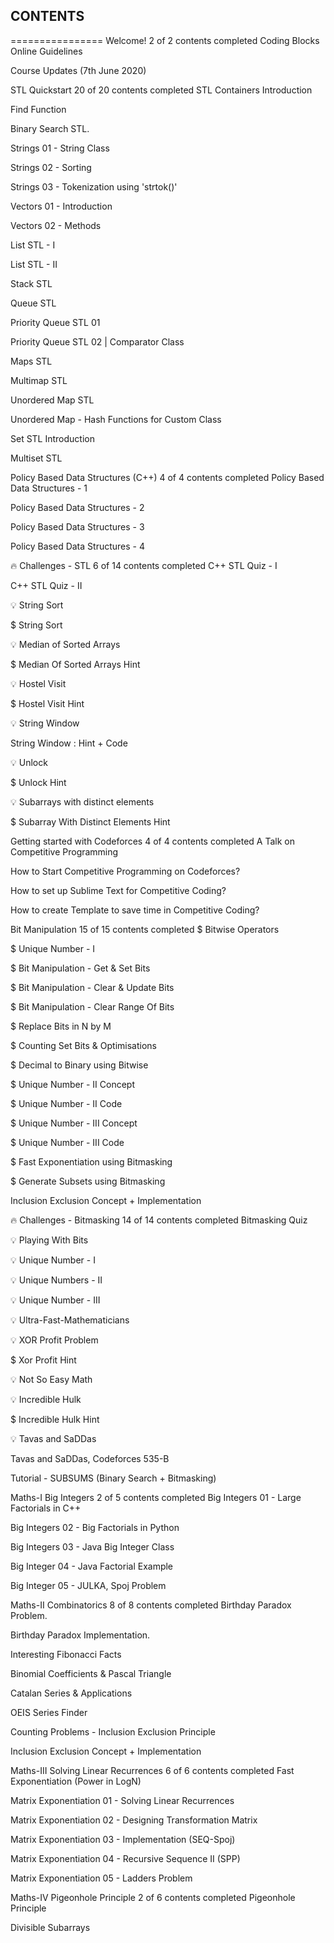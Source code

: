 ## CONTENTS
================
Welcome!
2 of 2 contents completed
Coding Blocks Online Guidelines

Course Updates (7th June 2020)

STL Quickstart
20 of 20 contents completed
STL Containers Introduction

Find Function

Binary Search STL.

Strings 01 - String Class

Strings 02 - Sorting

Strings 03 - Tokenization using 'strtok()'

Vectors 01 - Introduction

Vectors 02 - Methods

List STL - I

List STL - II

Stack STL

Queue STL

Priority Queue STL 01

Priority Queue STL 02 | Comparator Class

Maps STL

Multimap STL

Unordered Map STL

Unordered Map - Hash Functions for Custom Class

Set STL Introduction

Multiset STL

Policy Based Data Structures (C++)
4 of 4 contents completed
Policy Based Data Structures - 1

Policy Based Data Structures - 2

Policy Based Data Structures - 3

Policy Based Data Structures - 4

🔥 Challenges - STL
6 of 14 contents completed
C++ STL Quiz - I

C++ STL Quiz - II

💡 String Sort

$ String Sort

💡 Median of Sorted Arrays

$ Median Of Sorted Arrays Hint

💡 Hostel Visit

$ Hostel Visit Hint

💡 String Window

String Window : Hint + Code

💡 Unlock

$ Unlock Hint

💡 Subarrays with distinct elements

$ Subarray With Distinct Elements Hint

Getting started with Codeforces
4 of 4 contents completed
A Talk on Competitive Programming

How to Start Competitive Programming on Codeforces?

How to set up Sublime Text for Competitive Coding?

How to create Template to save time in Competitive Coding?

Bit Manipulation
15 of 15 contents completed
$ Bitwise Operators

$ Unique Number - I

$ Bit Manipulation - Get & Set Bits

$ Bit Manipulation - Clear & Update Bits

$ Bit Manipulation - Clear Range Of Bits

$ Replace Bits in N by M

$ Counting Set Bits & Optimisations

$ Decimal to Binary using Bitwise

$ Unique Number - II Concept

$ Unique Number - II Code

$ Unique Number - III Concept

$ Unique Number - III Code

$ Fast Exponentiation using Bitmasking

$ Generate Subsets using Bitmasking

Inclusion Exclusion Concept + Implementation

🔥 Challenges - Bitmasking
14 of 14 contents completed
Bitmasking Quiz

💡 Playing With Bits

💡 Unique Number - I

💡 Unique Numbers - II

💡 Unique Number - III

💡 Ultra-Fast-Mathematicians

💡 XOR Profit Problem

$ Xor Profit Hint

💡 Not So Easy Math

💡 Incredible Hulk

$ Incredible Hulk Hint

💡 Tavas and SaDDas

Tavas and SaDDas, Codeforces 535-B

Tutorial - SUBSUMS (Binary Search + Bitmasking)

Maths-I Big Integers
2 of 5 contents completed
Big Integers 01 - Large Factorials in C++

Big Integers 02 - Big Factorials in Python

Big Integers 03 - Java Big Integer Class

Big Integer 04 - Java Factorial Example

Big Integer 05 - JULKA, Spoj Problem

Maths-II Combinatorics
8 of 8 contents completed
Birthday Paradox Problem.

Birthday Paradox Implementation.

Interesting Fibonacci Facts

Binomial Coefficients & Pascal Triangle

Catalan Series & Applications

OEIS Series Finder

Counting Problems - Inclusion Exclusion Principle

Inclusion Exclusion Concept + Implementation

Maths-III Solving Linear Recurrences
6 of 6 contents completed
Fast Exponentiation (Power in LogN)

Matrix Exponentiation 01 - Solving Linear Recurrences

Matrix Exponentiation 02 - Designing Transformation Matrix

Matrix Exponentiation 03 - Implementation (SEQ-Spoj)

Matrix Exponentiation 04 - Recursive Sequence II (SPP)

Matrix Exponentiation 05 - Ladders Problem

Maths-IV Pigeonhole Principle
2 of 6 contents completed
Pigeonhole Principle

Divisible Subarrays
